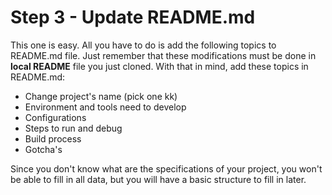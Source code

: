 # Step 3 - Update README.md

This one is easy. All you have to do is add the following topics to README.md file. Just remember that these modifications must be done in **local README** file you just cloned. With that in mind, add these topics in README.md:

  - Change project's name (pick one kk)
  - Environment and tools need to develop
  - Configurations
  - Steps to run and debug
  - Build process
  - Gotcha's

Since you don't know what are the specifications of your project, you won't be able to fill in all data, but you will have a basic structure to fill in later.
